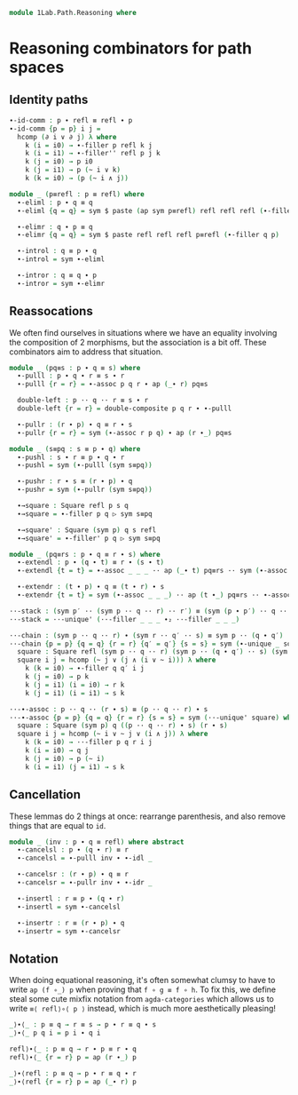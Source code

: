 <!--
```agda
open import 1Lab.Path.Groupoid
open import 1Lab.Path
open import 1Lab.Type
```
-->

```agda
module 1Lab.Path.Reasoning where
```

# Reasoning combinators for path spaces

<!--
```agda
private variable
  ℓ : Level
  A : Type ℓ
  x y : A
  p p′ q q′ r r′ s s′ t u v : x ≡ y

∙-filler''
  : ∀ {ℓ} {A : Type ℓ} {x y z : A} (p : x ≡ y) (q : y ≡ z)
  → Square refl (sym p) q (p ∙ q)
∙-filler'' {x = x} {y} {z} p q i j =
  hcomp (∂ i ∨ ~ j) λ where
    k (i = i0) → p (~ j)
    k (i = i1) → q (j ∧ k)
    k (j = i0) → y
    k (k = i0) → p (i ∨ ~ j)

pasteP
  : ∀ {ℓ} {A : Type ℓ} {w w′ x x′ y y′ z z′ : A}
    {p p′ q q′ r r′ s s′}
    {α β γ δ}
  → Square α p p′ β
  → Square α q q′ γ
  → Square β r r′ δ
  → Square γ s s′ δ
  → Square {a00 = w}  {x}  {y}  {z}  p  q  r  s
  → Square {a00 = w′} {x′} {y′} {z′} p′ q′ r′ s′
pasteP top left right bottom square i j = hcomp (∂ i ∨ ∂ j) λ where
  k (i = i0) → left k j
  k (i = i1) → right k j
  k (j = i0) → top k i
  k (j = i1) → bottom k i
  k (k = i0) → square i j

paste
  : p ≡ p′ → q ≡ q′ → r ≡ r′ → s ≡ s′
  → Square p q r s
  → Square p′ q′ r′ s′
paste p q r s = pasteP p q r s
```
-->

## Identity paths

```agda
∙-id-comm : p ∙ refl ≡ refl ∙ p
∙-id-comm {p = p} i j =
  hcomp (∂ i ∨ ∂ j) λ where
    k (i = i0) → ∙-filler p refl k j
    k (i = i1) → ∙-filler'' refl p j k
    k (j = i0) → p i0
    k (j = i1) → p (~ i ∨ k)
    k (k = i0) → (p (~ i ∧ j))

module _ (p≡refl : p ≡ refl) where
  ∙-eliml : p ∙ q ≡ q
  ∙-eliml {q = q} = sym $ paste (ap sym p≡refl) refl refl refl (∙-filler' p q)

  ∙-elimr : q ∙ p ≡ q
  ∙-elimr {q = q} = sym $ paste refl refl refl p≡refl (∙-filler q p)

  ∙-introl : q ≡ p ∙ q
  ∙-introl = sym ∙-eliml

  ∙-intror : q ≡ q ∙ p
  ∙-intror = sym ∙-elimr
```

## Reassocations

We often find ourselves in situations where we have an equality
involving the composition of 2 morphisms, but the association
is a bit off. These combinators aim to address that situation.

```agda
module _ (pq≡s : p ∙ q ≡ s) where
  ∙-pulll : p ∙ q ∙ r ≡ s ∙ r
  ∙-pulll {r = r} = ∙-assoc p q r ∙ ap (_∙ r) pq≡s

  double-left : p ·· q ·· r ≡ s ∙ r
  double-left {r = r} = double-composite p q r ∙ ∙-pulll

  ∙-pullr : (r ∙ p) ∙ q ≡ r ∙ s
  ∙-pullr {r = r} = sym (∙-assoc r p q) ∙ ap (r ∙_) pq≡s

module _ (s≡pq : s ≡ p ∙ q) where
  ∙-pushl : s ∙ r ≡ p ∙ q ∙ r
  ∙-pushl = sym (∙-pulll (sym s≡pq))

  ∙-pushr : r ∙ s ≡ (r ∙ p) ∙ q
  ∙-pushr = sym (∙-pullr (sym s≡pq))

  ∙→square : Square refl p s q
  ∙→square = ∙-filler p q ▷ sym s≡pq

  ∙→square' : Square (sym p) q s refl
  ∙→square' = ∙-filler' p q ▷ sym s≡pq

module _ (pq≡rs : p ∙ q ≡ r ∙ s) where
  ∙-extendl : p ∙ (q ∙ t) ≡ r ∙ (s ∙ t)
  ∙-extendl {t = t} = ∙-assoc _ _ _ ·· ap (_∙ t) pq≡rs ·· sym (∙-assoc _ _ _)

  ∙-extendr : (t ∙ p) ∙ q ≡ (t ∙ r) ∙ s
  ∙-extendr {t = t} = sym (∙-assoc _ _ _) ·· ap (t ∙_) pq≡rs ·· ∙-assoc _ _ _

··-stack : (sym p′ ·· (sym p ·· q ·· r) ·· r′) ≡ (sym (p ∙ p′) ·· q ·· (r ∙ r′))
··-stack = ··-unique' (··-filler _ _ _ ∙₂ ··-filler _ _ _)

··-chain : (sym p ·· q ·· r) ∙ (sym r ·· q′ ·· s) ≡ sym p ·· (q ∙ q′) ·· s
··-chain {p = p} {q = q} {r = r} {q′ = q′} {s = s} = sym (∙-unique _ square) where
  square : Square refl (sym p ·· q ·· r) (sym p ·· (q ∙ q′) ·· s) (sym r ·· q′ ·· s)
  square i j = hcomp (~ j ∨ (j ∧ (i ∨ ~ i))) λ where
    k (k = i0) → ∙-filler q q′ i j
    k (j = i0) → p k
    k (j = i1) (i = i0) → r k
    k (j = i1) (i = i1) → s k

··-∙-assoc : p ·· q ·· (r ∙ s) ≡ (p ·· q ·· r) ∙ s
··-∙-assoc {p = p} {q = q} {r = r} {s = s} = sym (··-unique' square) where
  square : Square (sym p) q ((p ·· q ·· r) ∙ s) (r ∙ s)
  square i j = hcomp (~ i ∨ ~ j ∨ (i ∧ j)) λ where
    k (k = i0) → ··-filler p q r i j
    k (i = i0) → q j
    k (j = i0) → p (~ i)
    k (i = i1) (j = i1) → s k
```

## Cancellation

These lemmas do 2 things at once: rearrange parenthesis, and also remove
things that are equal to `id`.

```agda
module _ (inv : p ∙ q ≡ refl) where abstract
  ∙-cancelsl : p ∙ (q ∙ r) ≡ r
  ∙-cancelsl = ∙-pulll inv ∙ ∙-idl _

  ∙-cancelsr : (r ∙ p) ∙ q ≡ r
  ∙-cancelsr = ∙-pullr inv ∙ ∙-idr _

  ∙-insertl : r ≡ p ∙ (q ∙ r)
  ∙-insertl = sym ∙-cancelsl

  ∙-insertr : r ≡ (r ∙ p) ∙ q
  ∙-insertr = sym ∙-cancelsr
```

## Notation

When doing equational reasoning, it's often somewhat clumsy to have to write
`ap (f ∘_) p` when proving that `f ∘ g ≡ f ∘ h`. To fix this, we define steal
some cute mixfix notation from `agda-categories` which allows us to write
`≡⟨ refl⟩∘⟨ p ⟩` instead, which is much more aesthetically pleasing!

```agda
_⟩∙⟨_ : p ≡ q → r ≡ s → p ∙ r ≡ q ∙ s
_⟩∙⟨_ p q i = p i ∙ q i

refl⟩∙⟨_ : p ≡ q → r ∙ p ≡ r ∙ q
refl⟩∙⟨_ {r = r} p = ap (r ∙_) p

_⟩∙⟨refl : p ≡ q → p ∙ r ≡ q ∙ r
_⟩∙⟨refl {r = r} p = ap (_∙ r) p
```

